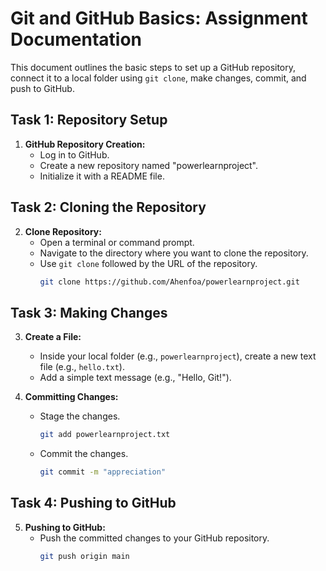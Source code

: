 # Git and GitHub Basics: Assignment Documentation

This document outlines the basic steps to set up a GitHub repository, connect it to a local folder using `git clone`, make changes, commit, and push to GitHub.

## Task 1: Repository Setup

1. **GitHub Repository Creation:**
   - Log in to GitHub.
   - Create a new repository named "powerlearnproject".
   - Initialize it with a README file.

## Task 2: Cloning the Repository

2. **Clone Repository:**
   - Open a terminal or command prompt.
   - Navigate to the directory where you want to clone the repository.
   - Use `git clone` followed by the URL of the repository.
     ```bash
     git clone https://github.com/Ahenfoa/powerlearnproject.git
     ```

## Task 3: Making Changes

3. **Create a File:**
   - Inside your local folder (e.g., `powerlearnproject`), create a new text file (e.g., `hello.txt`).
   - Add a simple text message (e.g., "Hello, Git!").

4. **Committing Changes:**
   - Stage the changes.
     ```bash
     git add powerlearnproject.txt
     ```
   - Commit the changes.
     ```bash
     git commit -m "appreciation"
     ```

## Task 4: Pushing to GitHub

5. **Pushing to GitHub:**
   - Push the committed changes to your GitHub repository.
     ```bash
     git push origin main
     ```

